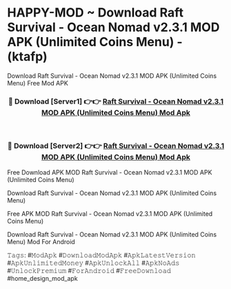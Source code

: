 # HAPPY-MOD ~ Download Raft Survival - Ocean Nomad v2.3.1 MOD APK (Unlimited Coins Menu) - (ktafp)
Download Raft Survival - Ocean Nomad v2.3.1 MOD APK (Unlimited Coins Menu) Free Mod APK

<div align="center">
<h3>🔴 Download [Server1] 👉👉 <a href="https://apk-comot.site?title=Raft_Survival_-_Ocean_Nomad_v2.3.1_MOD_APK_(Unlimited_Coins_Menu)">Raft Survival - Ocean Nomad v2.3.1 MOD APK (Unlimited Coins Menu) Mod Apk</a></h3><br>

<h3>🔴 Download [Server2] 👉👉 <a href="https://apk-comot.site?title=Raft_Survival_-_Ocean_Nomad_v2.3.1_MOD_APK_(Unlimited_Coins_Menu)">Raft Survival - Ocean Nomad v2.3.1 MOD APK (Unlimited Coins Menu) Mod Apk</a></h3>
</div>


Free Download APK MOD Raft Survival - Ocean Nomad v2.3.1 MOD APK (Unlimited Coins Menu)

Download Raft Survival - Ocean Nomad v2.3.1 MOD APK (Unlimited Coins Menu) 

Free APK MOD Raft Survival - Ocean Nomad v2.3.1 MOD APK (Unlimited Coins Menu) 

Download Raft Survival - Ocean Nomad v2.3.1 MOD APK (Unlimited Coins Menu) Mod For Android

𝚃𝚊𝚐𝚜: #𝙼𝚘𝚍𝙰𝚙𝚔 #𝙳𝚘𝚠𝚗𝚕𝚘𝚊𝚍𝙼𝚘𝚍𝙰𝚙𝚔 #𝙰𝚙𝚔𝙻𝚊𝚝𝚎𝚜𝚝𝚅𝚎𝚛𝚜𝚒𝚘𝚗 #𝙰𝚙𝚔𝚄𝚗𝚕𝚒𝚖𝚒𝚝𝚎𝚍𝙼𝚘𝚗𝚎𝚢 #𝙰𝚙𝚔𝚄𝚗𝚕𝚘𝚌𝚔𝙰𝚕𝚕 #𝙰𝚙𝚔𝙽𝚘𝙰𝚍𝚜 #𝚄𝚗𝚕𝚘𝚌𝚔𝙿𝚛𝚎𝚖𝚒𝚞𝚖 #𝙵𝚘𝚛𝙰𝚗𝚍𝚛𝚘𝚒𝚍 #𝙵𝚛𝚎𝚎𝙳𝚘𝚠𝚗𝚕𝚘𝚊𝚍 #home_design_mod_apk